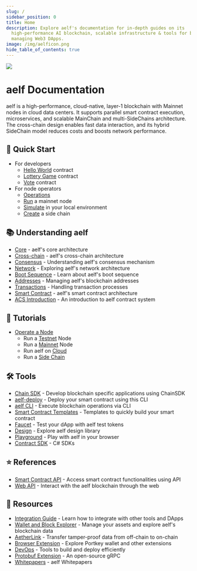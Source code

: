 ```yaml
---
slug: /
sidebar_position: 0
title: Home
description: Explore aelf's documentation for in-depth guides on its
  high-performance AI blockchain, scalable infrastructure & tools for building &
  managing Web3 DApps.
image: /img/aelficon.png
hide_table_of_contents: true
---
```


![](/img/banner.jpeg)

# aelf Documentation

aelf is a high-performance, cloud-native, layer-1 blockchain with Mainnet nodes in cloud data centers. It supports parallel smart contract execution, microservices, and scalable MainChain and multi-SideChains architecture. The cross-chain design enables fast data interaction, and its hybrid SideChain model reduces costs and boosts network performance.

<section className="row margin-top--xl">

<article className="col col--4 margin-bottom--lg">

## 🏁 Quick Start

- For developers
  - [Hello World](/quick-start/developers/hello-world-contract) contract
  - [Lottery Game](/quick-start/developers/lottery-game-smart-contract/) contract
  - [Vote](/quick-start/developers/vote-contract/) contract
- For node operators
  - [Operations](/quick-start/node-operators/operations/)
  - [Run](/quick-start/node-operators/run-a-mainnet-node/) a mainnet node
  - [Simulate](/quick-start/node-operators/simulation-in-local-environment) in your local environment
  - [Create](/quick-start/node-operators/explore-running-aelf-side-chain) a side chain

</article>

<article className="col col--4 margin-bottom--lg">

## 📚 Understanding aelf

- [Core](/learn/core/) - aelf's core architecture
- [Cross-chain](/learn/cross-chain/) - aelf's cross-chain architecture
- [Consensus](/learn/consensus/) - Understanding aelf's consensus mechanism
- [Network](/learn/network/) - Exploring aelf's network architecture
- [Boot Sequence](/learn/boot-sequence/) - Learn about aelf's boot sequence
- [Addresses](/learn/addresses/) - Managing aelf's blockchain addresses
- [Transactions](/learn/transactions/) - Handling transaction processes
- [Smart Contract](/learn/smart-contract/) - aelf's smart contract architecture
- [ACS Introduction](/learn/acs-introduction/) - An introduction to aelf contract system

</article>

<article className="col col--4 margin-bottom--lg">

## 📖 Tutorials

- [Operate a Node](/tutorials/operate-a-node/)
  - Run a [Testnet](/tutorials/operate-a-node/run-a-testnet-node/) Node
  - Run a [Mainnet](/tutorials/operate-a-node/run-a-mainnet-node/) Node
  - Run aelf on [Cloud](/tutorials/operate-a-node/run-aelf-on-cloud/)
  - Run a [Side Chain](/tutorials/operate-a-node/run-a-side-chain/)

</article>

<article className="col col--4 margin-bottom--lg">

## 🛠️ Tools

- [Chain SDK](/tools/chain-sdk/) - Develop blockchain specific applications using ChainSDK
- [aelf-deploy](/tools/aelf-deploy/) - Deploy your smart contract using this CLI
- [aelf CLI](/tools/aelf-cli/) - Execute blockchain operations via CLI
- [Smart Contract Templates](/tools/smart-contract-templates/) - Templates to quickly build your smart contract
- [Faucet](/tools/faucet/) - Test your dApp with aelf test tokens
- [Design](/tools/design/) - Explore aelf design library
- [Playground](/tools/aelf-playground/) - Play with aelf in your browser
- [Contract SDK](/tools/contract-sdk/) - C# SDKs

</article>

<article className="col col--4 margin-bottom--lg">

## ⭐️ References

- [Smart Contract API](/docs/smart-contract-api/) - Access smart contract functionalities using API
- [Web API](/docs/web-api/) - Interact with the aelf blockchain through the web

</article>

<article className="col col--4 margin-bottom--lg">

## 🔖 Resources

- [Integration Guide](/resources/integration-guide/) - Learn how to integrate with other tools and DApps
- [Wallet and Block Explorer](/resources/wallet-and-block-explorer/) - Manage your assets and explore aelf's blockchain data
- [AetherLink](/resources/aetherLink/) - Transfer tamper-proof data from off-chain to on-chain
- [Browser Extension](/resources/browser-extension/) - Explore Portkey wallet and other extensions
- [DevOps](/resources/devops/) - Tools to build and deploy efficiently
- [Protobuf Extension](/resources/protobuf-extension/) - An open-source gRPC
- [Whitepapers](/resources/whitepaper-2/) - aelf Whitepapers

</article>

</section>
